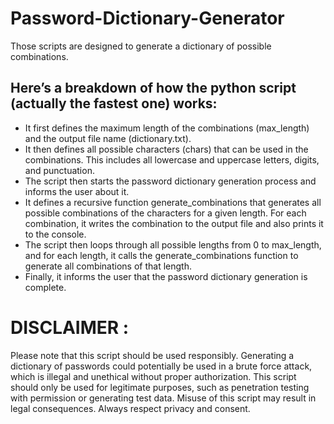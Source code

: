 # Password-Dictionary-Generator
Those scripts are designed to generate a dictionary of possible combinations.

## Here’s a breakdown of how the python script (actually the fastest one) works:
- It first defines the maximum length of the combinations (max_length) and the output file name (dictionary.txt).
- It then defines all possible characters (chars) that can be used in the combinations. This includes all lowercase and uppercase letters, digits, and punctuation.
- The script then starts the password dictionary generation process and informs the user about it.
- It defines a recursive function generate_combinations that generates all possible combinations of the characters for a given length. For each combination, it writes the combination to the output file and also prints it to the console.
- The script then loops through all possible lengths from 0 to max_length, and for each length, it calls the generate_combinations function to generate all combinations of that length.
- Finally, it informs the user that the password dictionary generation is complete.

# DISCLAIMER : 
Please note that this script should be used responsibly. Generating a dictionary of passwords could potentially be used in a brute force attack, which is illegal and unethical without proper authorization. This script should only be used for legitimate purposes, such as penetration testing with permission or generating test data. Misuse of this script may result in legal consequences. Always respect privacy and consent.
